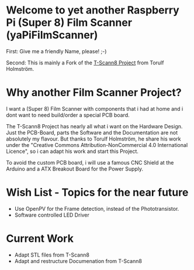 # Welcome to yet another Raspberry Pi (Super 8) Film Scanner (yaPiFilmScanner)

First: Give me a friendly Name, please! ;-)

Second: This is mainly a Fork of the [T-Scann8 Project](http://tscann8.torulf.com) from Torulf Holmström.

# Why another Film Scanner Project?
I want a (Super 8) Film Scanner with components that i had at home and i dont want to need build/order a special PCB board.

The T-Scann8 Project has nearly all what i want on the Hardware Design. Just the PCB-Board, parts the Software and the Documentation are not absolutely my flavour.
But thanks to Torulf Holmström, he share his work under the "Creative Commons Attribution-NonCommercial 4.0 International Licence", so i can adapt his work and start this Project.

To avoid the custom PCB board, i will use a famous CNC Shield at the Arduino and a ATX Breakout Board for the Power Supply.

# Wish List - Topics for the near future
- Use OpenPV for the Frame detection, instead of the Phototransistor.
- Software controlled LED Driver

# Current Work
- Adapt STL files from T-Scann8
- Adapt and restructure Documenation from T-Scann8
